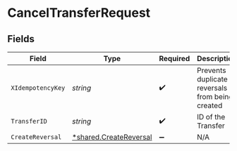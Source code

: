# CancelTransferRequest


## Fields

| Field                                                           | Type                                                            | Required                                                        | Description                                                     | Example                                                         |
| --------------------------------------------------------------- | --------------------------------------------------------------- | --------------------------------------------------------------- | --------------------------------------------------------------- | --------------------------------------------------------------- |
| `XIdempotencyKey`                                               | *string*                                                        | :heavy_check_mark:                                              | Prevents duplicate reversals from being created                 | ec7e1848-dc80-4ab0-8827-dd7fc0737b43                            |
| `TransferID`                                                    | *string*                                                        | :heavy_check_mark:                                              | ID of the Transfer                                              |                                                                 |
| `CreateReversal`                                                | [*shared.CreateReversal](../../models/shared/createreversal.md) | :heavy_minus_sign:                                              | N/A                                                             |                                                                 |